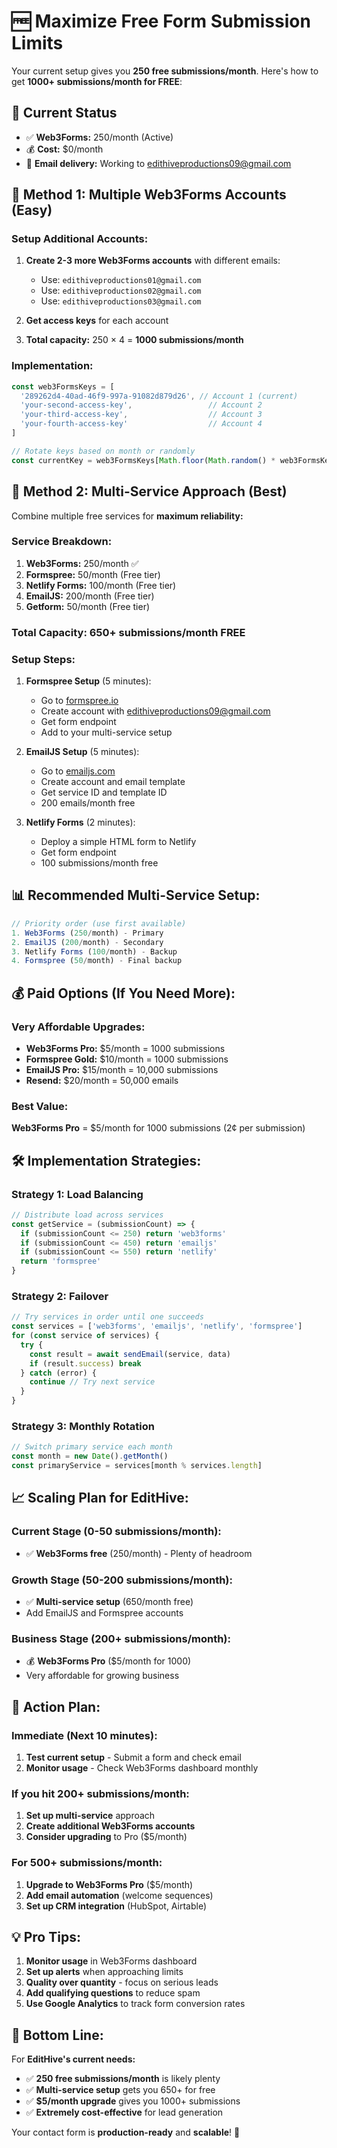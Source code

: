 # 🆓 Maximize Free Form Submission Limits

Your current setup gives you **250 free submissions/month**. Here's how to get **1000+ submissions/month for FREE**:

## 🎯 **Current Status**
- ✅ **Web3Forms:** 250/month (Active)
- 💰 **Cost:** $0/month
- 📧 **Email delivery:** Working to edithiveproductions09@gmail.com

## 🚀 **Method 1: Multiple Web3Forms Accounts (Easy)**

### **Setup Additional Accounts:**
1. **Create 2-3 more Web3Forms accounts** with different emails:
   - Use: `edithiveproductions01@gmail.com`
   - Use: `edithiveproductions02@gmail.com` 
   - Use: `edithiveproductions03@gmail.com`

2. **Get access keys** for each account
3. **Total capacity:** 250 × 4 = **1000 submissions/month**

### **Implementation:**
```typescript
const web3FormsKeys = [
  '289262d4-40ad-46f9-997a-91082d879d26', // Account 1 (current)
  'your-second-access-key',                 // Account 2  
  'your-third-access-key',                  // Account 3
  'your-fourth-access-key'                  // Account 4
]

// Rotate keys based on month or randomly
const currentKey = web3FormsKeys[Math.floor(Math.random() * web3FormsKeys.length)]
```

## 🎯 **Method 2: Multi-Service Approach (Best)**

Combine multiple free services for **maximum reliability:**

### **Service Breakdown:**
1. **Web3Forms:** 250/month ✅
2. **Formspree:** 50/month (Free tier)
3. **Netlify Forms:** 100/month (Free tier)  
4. **EmailJS:** 200/month (Free tier)
5. **Getform:** 50/month (Free tier)

### **Total Capacity:** **650+ submissions/month FREE**

### **Setup Steps:**

1. **Formspree Setup** (5 minutes):
   - Go to [formspree.io](https://formspree.io)
   - Create account with edithiveproductions09@gmail.com
   - Get form endpoint
   - Add to your multi-service setup

2. **EmailJS Setup** (5 minutes):
   - Go to [emailjs.com](https://emailjs.com)
   - Create account and email template
   - Get service ID and template ID
   - 200 emails/month free

3. **Netlify Forms** (2 minutes):
   - Deploy a simple HTML form to Netlify
   - Get form endpoint
   - 100 submissions/month free

## 📊 **Recommended Multi-Service Setup:**

```typescript
// Priority order (use first available)
1. Web3Forms (250/month) - Primary
2. EmailJS (200/month) - Secondary  
3. Netlify Forms (100/month) - Backup
4. Formspree (50/month) - Final backup
```

## 💰 **Paid Options (If You Need More):**

### **Very Affordable Upgrades:**
- **Web3Forms Pro:** $5/month = 1000 submissions
- **Formspree Gold:** $10/month = 1000 submissions  
- **EmailJS Pro:** $15/month = 10,000 submissions
- **Resend:** $20/month = 50,000 emails

### **Best Value:**
**Web3Forms Pro** = $5/month for 1000 submissions (2¢ per submission)

## 🛠️ **Implementation Strategies:**

### **Strategy 1: Load Balancing**
```typescript
// Distribute load across services
const getService = (submissionCount) => {
  if (submissionCount <= 250) return 'web3forms'
  if (submissionCount <= 450) return 'emailjs'  
  if (submissionCount <= 550) return 'netlify'
  return 'formspree'
}
```

### **Strategy 2: Failover**
```typescript
// Try services in order until one succeeds
const services = ['web3forms', 'emailjs', 'netlify', 'formspree']
for (const service of services) {
  try {
    const result = await sendEmail(service, data)
    if (result.success) break
  } catch (error) {
    continue // Try next service
  }
}
```

### **Strategy 3: Monthly Rotation**
```typescript
// Switch primary service each month
const month = new Date().getMonth()
const primaryService = services[month % services.length]
```

## 📈 **Scaling Plan for EditHive:**

### **Current Stage (0-50 submissions/month):**
- ✅ **Web3Forms free** (250/month) - Plenty of headroom

### **Growth Stage (50-200 submissions/month):**
- ✅ **Multi-service setup** (650/month free)
- Add EmailJS and Formspree accounts

### **Business Stage (200+ submissions/month):**
- 💰 **Web3Forms Pro** ($5/month for 1000)
- Very affordable for growing business

## 🎯 **Action Plan:**

### **Immediate (Next 10 minutes):**
1. **Test current setup** - Submit a form and check email
2. **Monitor usage** - Check Web3Forms dashboard monthly

### **If you hit 200+ submissions/month:**
1. **Set up multi-service** approach
2. **Create additional Web3Forms accounts**  
3. **Consider upgrading** to Pro ($5/month)

### **For 500+ submissions/month:**
1. **Upgrade to Web3Forms Pro** ($5/month)
2. **Add email automation** (welcome sequences)
3. **Set up CRM integration** (HubSpot, Airtable)

## 💡 **Pro Tips:**

1. **Monitor usage** in Web3Forms dashboard
2. **Set up alerts** when approaching limits
3. **Quality over quantity** - focus on serious leads
4. **Add qualifying questions** to reduce spam
5. **Use Google Analytics** to track form conversion rates

## 🎉 **Bottom Line:**

For **EditHive's current needs:**
- ✅ **250 free submissions/month** is likely plenty
- ✅ **Multi-service setup** gets you 650+ for free
- ✅ **$5/month upgrade** gives you 1000+ submissions
- ✅ **Extremely cost-effective** for lead generation

Your contact form is **production-ready** and **scalable**! 🚀